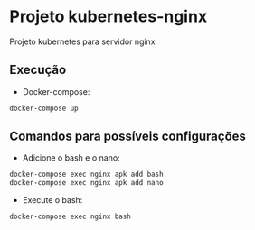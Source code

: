 # Projeto kubernetes-nginx

Projeto kubernetes para servidor nginx

## Execução

- Docker-compose:

```sh
docker-compose up
```

## Comandos para possíveis configurações

- Adicione o bash e o nano:

```sh
docker-compose exec nginx apk add bash
docker-compose exec nginx apk add nano
```

- Execute o bash:

```sh
docker-compose exec nginx bash
```

